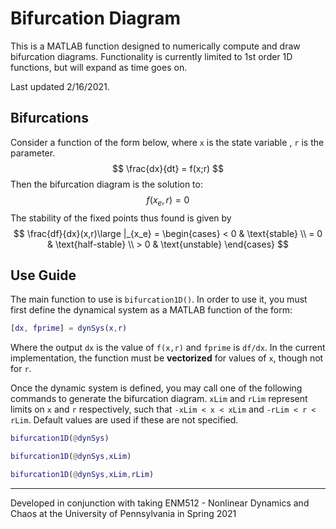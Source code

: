 # Bifurcation Diagram
This is a MATLAB function designed to numerically compute and draw  bifurcation diagrams. Functionality is currently limited to 1st order 1D functions, but will expand as time goes on.

Last updated 2/16/2021.

## Bifurcations

 Consider a function of the form below, where `x` is the state variable , `r` is the parameter.
$$
\frac{dx}{dt} = f(x;r)
$$
Then the bifurcation diagram is the solution to:
$$
f(x_e,r) = 0
$$
The stability of the fixed points thus found is given by
$$
\frac{df}{dx}(x,r)\large |_{x_e} = \begin{cases} < 0 & \text{stable} \\ = 0 & \text{half-stable} \\ > 0 & \text{unstable} \end{cases}
$$

## Use Guide

The main function to use is `bifurcation1D()`. In order to use it, you must first define the dynamical system as a MATLAB function of the form:

```matlab
[dx, fprime] = dynSys(x,r)
```

Where the output `dx` is the value of `f(x,r)` and `fprime` is `df/dx`. In the current implementation, the function must be **vectorized** for values of `x`, though not for `r`. 

Once the dynamic system is defined, you may call one of the following commands to generate the bifurcation diagram. `xLim` and `rLim` represent limits on `x` and `r` respectively, such that `-xLim < x < xLim` and `-rLim < r < rLim`. Default values are used if these are not specified.

```matlab
bifurcation1D(@dynSys)

bifurcation1D(@dynSys,xLim)

bifurcation1D(@dynSys,xLim,rLim)
```

------

Developed in conjunction with taking ENM512 - Nonlinear Dynamics and Chaos at the University of Pennsylvania in Spring 2021